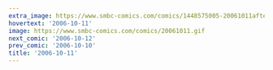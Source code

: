 ```yaml
---
extra_image: https://www.smbc-comics.com/comics/1448575005-20061011after.png
hovertext: '2006-10-11'
image: https://www.smbc-comics.com/comics/20061011.gif
next_comic: '2006-10-12'
prev_comic: '2006-10-10'
title: '2006-10-11'
---
```


